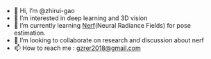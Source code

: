 - 👋 Hi, I’m @zhirui-gao
- 👀 I’m interested in deep learning  and 3D vision 
- 🌱 I’m currently learning [Nerf](https://arxiv.org/pdf/2003.08934.pdf)(Neural Radiance Fields) for pose estimation.
- 💞️ I’m looking to collaborate on research and discussion about nerf
- 📫 How to reach me : gzrer2018@gmail.com

<!---
zhirui-gao/zhirui-gao is a ✨ special ✨ repository because its `README.md` (this file) appears on your GitHub profile.
You can click the Preview link to take a look at your changes.
--->
